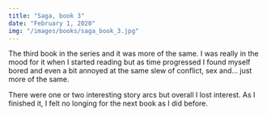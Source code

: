 ```yaml
---
title: "Saga, book 3"
date: "February 1, 2020"
img: "/images/books/saga_book_3.jpg"
---
```


The third book in the series and it was more of the same. I was really in the
mood for it when I started reading but as time progressed I found myself
bored and even a bit annoyed at the same slew of conflict, sex and... just more 
of the same.

There were one or two interesting story arcs but overall I lost interest. 
As I finished it, I felt no longing for the next book as I did before.